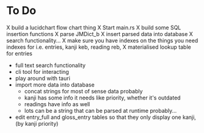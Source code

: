 # To Do

X build a lucidchart flow chart thing
X Start main.rs
X build some SQL insertion functions
X parse JMDict_b
X insert parsed data into database
X search functionality...
X make sure you have indexes on the things you need indexes for i.e. entries, kanji keb, reading reb, 
X materialised lookup table for entries
- full text search functionality
- cli tool for interacting
- play around with tauri
- import more data into database
    - concat strings for most of sense data probably
    - kanji has some info it needs like priority, whether it's outdated
    - readings have info as well
    - lots can be a string that can be parsed at runtime probably...
- edit entry_full and gloss_entry tables so that they only display one kanji, (by kanji priority)
